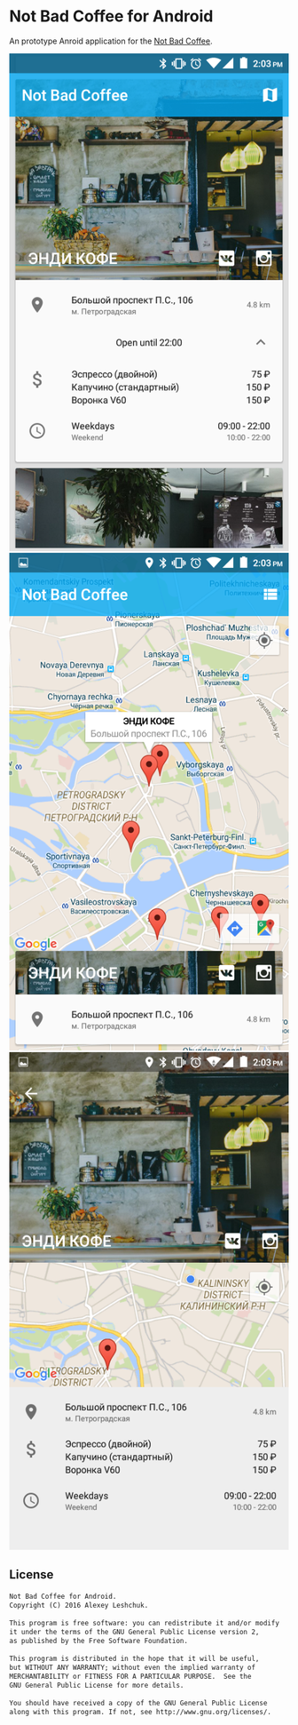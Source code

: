 Not Bad Coffee for Android
========

An prototype Anroid application for the [Not Bad Coffee][1].

![Main Activity](screenshots/s0_main_activity.png)        ![Map Activity](screenshots/s1_map_activity.png)        ![Cafe Activity](screenshots/s2_cafe_activity.png)

License
--------

    Not Bad Coffee for Android.
    Copyright (C) 2016 Alexey Leshchuk.

    This program is free software: you can redistribute it and/or modify
    it under the terms of the GNU General Public License version 2,
    as published by the Free Software Foundation.

    This program is distributed in the hope that it will be useful,
    but WITHOUT ANY WARRANTY; without even the implied warranty of
    MERCHANTABILITY or FITNESS FOR A PARTICULAR PURPOSE.  See the
    GNU General Public License for more details.

    You should have received a copy of the GNU General Public License
    along with this program. If not, see http://www.gnu.org/licenses/.

[1]: http://notbadcoffee.com